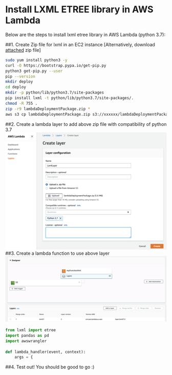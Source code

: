 
# Install LXML ETREE library in AWS Lambda
Below are the steps to install lxml etree library in AWS Lambda (python 3.7):

##1. Create Zip file for lxml in an EC2 instance [Alternatively, download [attached](./lambdaDeploymentPackage.zip) zip file]


```bash
sudo yum install python3 -y
curl -O https://bootstrap.pypa.io/get-pip.py
python3 get-pip.py --user
pip --version
mkdir deploy
cd deploy
mkdir -p python/lib/python3.7/site-packages
pip install lxml -t python/lib/python3.7/site-packages/.
chmod -R 755 .
zip -r9 lambdaDeploymentPackage.zip *
aws s3 cp lambdaDeploymentPackage.zip s3://xxxxxx/lambdaDeploymentPackage.zip
```

##2. Create a lambda layer to add above zip file with compatibility of python 3.7
![screenshot](./createLayer.png)
##3. Create a lambda function to use above layer
![screenshot](./useeLayer.png)
```python
from lxml import etree
import pandas as pd
import awswrangler

def lambda_handler(event, context):
    args = {
```
##4. Test out! You should be good to go :)

